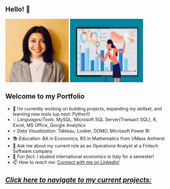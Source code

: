 ## Hello! 👋
![](/images/Linkedin1.jpg) ![](/images/data.jpg)

## Welcome to my Portfolio 

- 📝 I’m currently working on building projects, expanding my skillset, and learning new tools (up next: Python!)
- 💡 *Languages/Tools:* MySQL, Microsoft SQL Server(Transact SQL), R, Excel, MS Office, Google Analytics
- ⚡ *Data Visualization:* Tableau, Looker, DOMO, Microsoft Power BI
- 📚 *Education:* BA in Economics, BS in Mathematics from UMass Amherst
- 💬 Ask me about my current role as an Operations Analyst at a Fintech Software company
- 👯 *Fun fact:* I studied international economics in Italy for a semester!
- 📫 *How to reach me:* [Connect with me on LinkedIn!](https://www.linkedin.com/in/isabel-tummino)

## *[Click here to navigate to my current projects:](https://itummino.github.io/PortfolioProjects/)*
